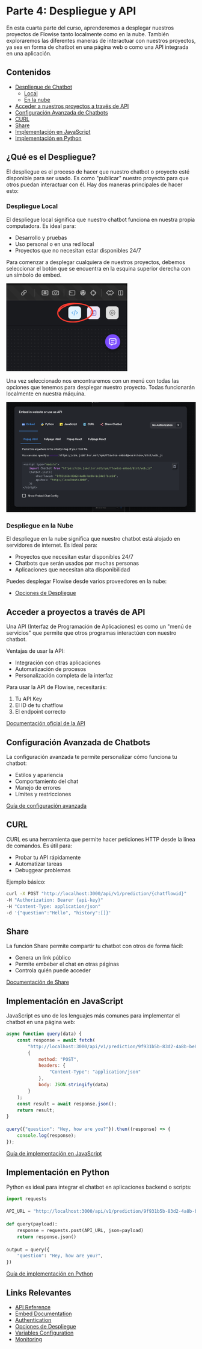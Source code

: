 # Parte 4: Despliegue y API

En esta cuarta parte del curso, aprenderemos a desplegar nuestros proyectos de Flowise tanto localmente como en la nube. También exploraremos las diferentes maneras de interactuar con nuestros proyectos, ya sea en forma de chatbot en una página web o como una API integrada en una aplicación.

## Contenidos

- [Despliegue de Chatbot](#qué-es-el-despliegue)
  - [Local](#despliegue-local)
  - [En la nube](#despliegue-en-la-nube)
- [Acceder a nuestros proyectos a través de API](#acceder-a-nuestros-proyectos-a-través-de-api)
- [Configuración Avanzada de Chatbots](#configuración-avanzada-de-chatbots)
- [CURL](#curl)
- [Share](#share)
- [Implementación en JavaScript](#implementación-en-javascript)
- [Implementación en Python](#implementación-en-python)

## ¿Qué es el Despliegue?

El despliegue es el proceso de hacer que nuestro chatbot o proyecto esté disponible para ser usado. Es como "publicar" nuestro proyecto para que otros puedan interactuar con él. Hay dos maneras principales de hacer esto:

### Despliegue Local

El despliegue local significa que nuestro chatbot funciona en nuestra propia computadora. Es ideal para:
- Desarrollo y pruebas
- Uso personal o en una red local
- Proyectos que no necesitan estar disponibles 24/7

Para comenzar a desplegar cualquiera de nuestros proyectos, debemos seleccionar el botón que se encuentra en la esquina superior derecha con un símbolo de embed.

![Botón Para Desplegar](../../.gitbook/assets/partes/parte4/Despliegue.png)

Una vez seleccionado nos encontraremos con un menú con todas las opciones que tenemos para desplegar nuestro proyecto. Todas funcionarán localmente en nuestra máquina.

![Opciones de Despliegue](../../.gitbook/assets/partes/parte4/DespliegueLocal.png)

### Despliegue en la Nube

El despliegue en la nube significa que nuestro chatbot está alojado en servidores de internet. Es ideal para:
- Proyectos que necesitan estar disponibles 24/7
- Chatbots que serán usados por muchas personas
- Aplicaciones que necesitan alta disponibilidad

Puedes desplegar Flowise desde varios proveedores en la nube:
- [Opciones de Despliegue](../../configuracion/deployment/README.md)

## Acceder a proyectos a través de API

Una API (Interfaz de Programación de Aplicaciones) es como un "menú de servicios" que permite que otros programas interactúen con nuestro chatbot. 

Ventajas de usar la API:
- Integración con otras aplicaciones
- Automatización de procesos
- Personalización completa de la interfaz

Para usar la API de Flowise, necesitarás:
1. Tu API Key
2. El ID de tu chatflow
3. El endpoint correcto

[Documentación oficial de la API](../../usar-flowise/api.md)

## Configuración Avanzada de Chatbots

La configuración avanzada te permite personalizar cómo funciona tu chatbot:
- Estilos y apariencia
- Comportamiento del chat
- Manejo de errores
- Límites y restricciones

[Guía de configuración avanzada](../../usar-flowise/embed.md)

## CURL

CURL es una herramienta que permite hacer peticiones HTTP desde la línea de comandos. Es útil para:
- Probar tu API rápidamente
- Automatizar tareas
- Debuggear problemas

Ejemplo básico:
```bash
curl -X POST "http://localhost:3000/api/v1/prediction/{chatflowid}" 
-H "Authorization: Bearer {api-key}"
-H "Content-Type: application/json" 
-d '{"question":"Hello", "history":[]}'
```

## Share

La función Share permite compartir tu chatbot con otros de forma fácil:
- Genera un link público
- Permite embeber el chat en otras páginas
- Controla quién puede acceder

[Documentación de Share](../../usar-flowise/embed.md#sharing)

## Implementación en JavaScript

JavaScript es uno de los lenguajes más comunes para implementar el chatbot en una página web:

```javascript
async function query(data) {
    const response = await fetch(
        "http://localhost:3000/api/v1/prediction/9f931b5b-83d2-4a8b-be8b-1c34e5f1ce24",
        {
            method: "POST",
            headers: {
                "Content-Type": "application/json"
            },
            body: JSON.stringify(data)
        }
    );
    const result = await response.json();
    return result;
}

query({"question": "Hey, how are you?"}).then((response) => {
    console.log(response);
});
```

[Guía de implementación en JavaScript](../../usar-flowise/embed.md#javascript)

## Implementación en Python

Python es ideal para integrar el chatbot en aplicaciones backend o scripts:

```python
import requests

API_URL = "http://localhost:3000/api/v1/prediction/9f931b5b-83d2-4a8b-be8b-1c34e5f1ce24"

def query(payload):
    response = requests.post(API_URL, json=payload)
    return response.json()
    
output = query({
    "question": "Hey, how are you?",
})
```

[Guía de implementación en Python](../../usar-flowise/api.md#python)

## Links Relevantes

- [API Reference](../../usar-flowise/api.md)
- [Embed Documentation](../../usar-flowise/embed.md)
- [Authentication](../../configuracion/autorizacion/README.md)
- [Opciones de Despliegue](../../configuracion/deployment/README.md)
- [Variables Configuration](../../usar-flowise/variables.md)
- [Monitoring](../../usar-flowise/monitoring.md) 